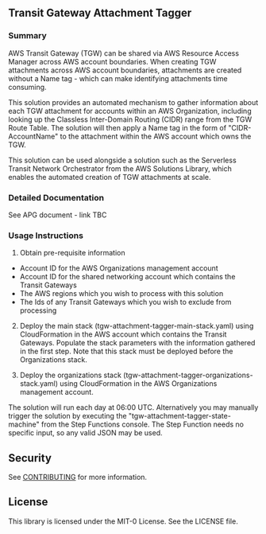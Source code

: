 ## Transit Gateway Attachment Tagger

### Summary

AWS Transit Gateway (TGW) can be shared via AWS Resource Access Manager across AWS account boundaries. When creating TGW attachments across AWS account boundaries, attachments are created without a Name tag - which can make identifying attachments time consuming. 

This solution provides an automated mechanism to gather information about each TGW attachment for accounts within an AWS Organization, including looking up the Classless Inter-Domain Routing (CIDR) range from the TGW Route Table. The solution will then apply a Name tag in the form of "CIDR-AccountName" to the attachment within the AWS account which owns the TGW.

This solution can be used alongside a solution such as the Serverless Transit Network Orchestrator from the AWS Solutions Library, which enables the automated creation of TGW attachments at scale.

### Detailed Documentation 

See APG document - link TBC

### Usage Instructions

1. Obtain pre-requisite information

* Account ID for the AWS Organizations management account
* Account ID for the shared networking account which contains the Transit Gateways
* The AWS regions which you wish to process with this solution
* The Ids of any Transit Gateways which you wish to exclude from processing

2. Deploy the main stack (tgw-attachment-tagger-main-stack.yaml) using CloudFormation in the AWS account which contains the Transit Gateways. Populate the stack parameters with the information gathered in the first step. Note that this stack must be deployed before the Organizations stack.

3. Deploy the organizations stack (tgw-attachment-tagger-organizations-stack.yaml) using CloudFormation in the AWS Organizations management account.

The solution will run each day at 06:00 UTC. Alternatively you may manually trigger the solution by executing the "tgw-attachment-tagger-state-machine" from the Step Functions console. The Step Function needs no specific input, so any valid JSON may be used.


## Security

See [CONTRIBUTING](CONTRIBUTING.md#security-issue-notifications) for more information.

## License

This library is licensed under the MIT-0 License. See the LICENSE file.

